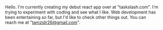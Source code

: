Hello. I'm currently creating my debut react app over at "taskslash.com". 
I'm trying to experiment with coding and see what I like. Web development has been entertaining so far, but I'd like to check other things out.
You can reach me at "tamzidr26@gmail.com". 

<!--
**tamzidr/tamzidr** is a ✨ _special_ ✨ repository because its `README.md` (this file) appears on your GitHub profile.

Here are some ideas to get you started:

- 🔭 I’m currently working on ...
- 🌱 I’m currently learning ...
- 👯 I’m looking to collaborate on ...
- 🤔 I’m looking for help with ...
- 💬 Ask me about ...
- 📫 How to reach me: ...
- 😄 Pronouns: ...
- ⚡ Fun fact: ...
-->
